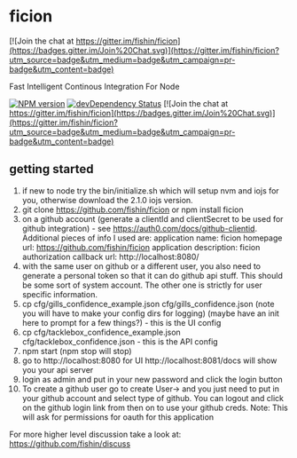 ficion
======

[![Join the chat at https://gitter.im/fishin/ficion](https://badges.gitter.im/Join%20Chat.svg)](https://gitter.im/fishin/ficion?utm_source=badge&utm_medium=badge&utm_campaign=pr-badge&utm_content=badge)

Fast Intelligent Continous Integration For Node

[![NPM version](https://badge.fury.io/js/ficion.svg)](http://badge.fury.io/js/ficion)
[![devDependency Status](https://david-dm.org/fishin/ficion/dev-status.svg)](https://david-dm.org/fishin/ficion#info=devDependencies)
[![Join the chat at https://gitter.im/fishin/ficion](https://badges.gitter.im/Join%20Chat.svg)](https://gitter.im/fishin/ficion?utm_source=badge&utm_medium=badge&utm_campaign=pr-badge&utm_content=badge)

## getting started

1.  if new to node try the bin/initialize.sh which will setup nvm and iojs for you, otherwise download the 2.1.0 iojs version.
2.  git clone https://github.com/fishin/ficion or npm install ficion
3.  on a github account (generate a clientId and clientSecret to be used for github integration) - see https://auth0.com/docs/github-clientid.
Additional pieces of info I used are:
application name: ficion
homepage url: https://github.com/fishin/ficion
application description: ficion
authorization callback url: http://localhost:8080/
4.  with the same user on github or a different user, you also need to generate a personal token so that it can do github api stuff.  This should be some sort of system account.  The other one is strictly for user specific information. 
4.  cp cfg/gills_confidence_example.json cfg/gills_confidence.json (note you will have to make your config dirs for logging) (maybe have an init here to prompt for a few things?) - this is the UI config
5.  cp cfg/tacklebox_confidence_example.json cfg/tacklebox_confidence.json - this is the API config
6.  npm start (npm stop will stop)
7.  go to http://localhost:8080 for UI http://localhost:8081/docs will show you your api server
8.  login as admin and put in your new password and click the login button
9.  To create a github user go to create User-> and you just need to put in your github account and select type of github.  You can logout and click on the github login link from then on to use your github creds.
Note: This will ask for permissions for oauth for this application

For more higher level discussion take a look at:
https://github.com/fishin/discuss
